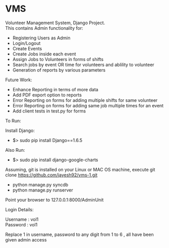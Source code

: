 VMS
===

Volunteer Management System, Django Project.<br />
This contains Admin functionality for:<br />
  - Registering Users as Admin<br />
  - Login/Logout<br />
  - Create Events<br />
  - Create Jobs inside each event<br />
  - Assign Jobs to Volunteers in forms of shifts<br />
  - Search jobs by event OR time for volunteers and ablility to volunteer<br />
  - Generation of reports by various parameters<br />

Future Work:<br />
  - Enhance Reporting in terms of more data<br />
  - Add PDF export option to reports<br />
  - Error Reporting on forms for adding multiple shifts for same volunteer<br />
  - Error Reporting on forms for adding same job multiple times for an event<br />
  - Add client tests in test.py for forms<br />

To Run: <br />

Install Django:
  - $> sudo pip install Django==1.6.5 <br />

Also Run:
  - $> sudo pip install django-google-charts

Assuming, git is installed on your Linux or MAC OS machine, execute git clone https://github.com/jayesh92/vms-1.git <br />

  - python manage.py syncdb<br />
  - python manage.py runserver<br />

Point your browser to 127.0.0.1:8000/AdminUnit<br />

Login Details: <br />

Username : vol1 <br />
Password : vol1 <br />

Replace 1 in username, password to any digit from 1 to 6 , all have been given admin access <br />

